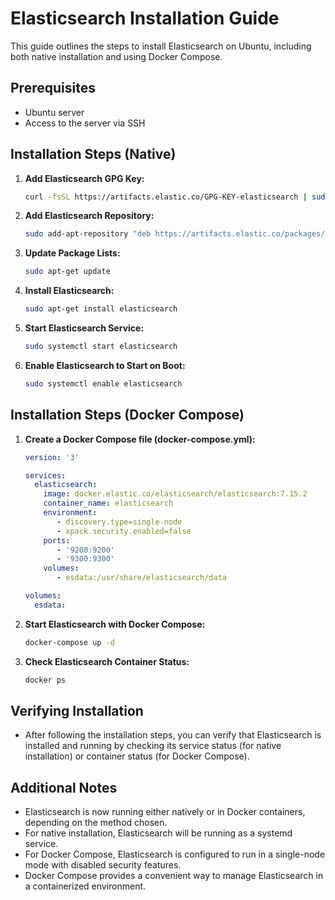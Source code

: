# Elasticsearch Installation Guide

This guide outlines the steps to install Elasticsearch on Ubuntu, including both native installation and using Docker Compose.

## Prerequisites
- Ubuntu server
- Access to the server via SSH

## Installation Steps (Native)

1. **Add Elasticsearch GPG Key:**
    ```bash
    curl -fsSL https://artifacts.elastic.co/GPG-KEY-elasticsearch | sudo apt-key add -
    ```

2. **Add Elasticsearch Repository:**
    ```bash
    sudo add-apt-repository "deb https://artifacts.elastic.co/packages/7.x/apt stable main"
    ```

3. **Update Package Lists:**
    ```bash
    sudo apt-get update
    ```

4. **Install Elasticsearch:**
    ```bash
    sudo apt-get install elasticsearch
    ```

5. **Start Elasticsearch Service:**
    ```bash
    sudo systemctl start elasticsearch
    ```

6. **Enable Elasticsearch to Start on Boot:**
    ```bash
    sudo systemctl enable elasticsearch
    ```

## Installation Steps (Docker Compose)

1. **Create a Docker Compose file (docker-compose.yml):**
    ```yaml
    version: '3'

    services:
      elasticsearch:
        image: docker.elastic.co/elasticsearch/elasticsearch:7.15.2
        container_name: elasticsearch
        environment:
           - discovery.type=single-node
           - xpack.security.enabled=false
        ports:
           - '9200:9200'
           - '9300:9300'
        volumes:
           - esdata:/usr/share/elasticsearch/data

    volumes:
      esdata:
    ```

2. **Start Elasticsearch with Docker Compose:**
    ```bash
    docker-compose up -d
    ```

3. **Check Elasticsearch Container Status:**
    ```bash
    docker ps
    ```

## Verifying Installation

- After following the installation steps, you can verify that Elasticsearch is installed and running by checking its service status (for native installation) or container status (for Docker Compose).

## Additional Notes

- Elasticsearch is now running either natively or in Docker containers, depending on the method chosen.
- For native installation, Elasticsearch will be running as a systemd service.
- For Docker Compose, Elasticsearch is configured to run in a single-node mode with disabled security features.
- Docker Compose provides a convenient way to manage Elasticsearch in a containerized environment.

